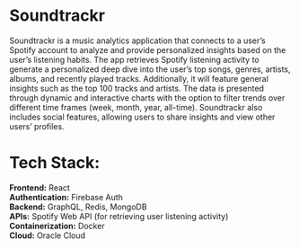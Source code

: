 # Soundtrackr

Soundtrackr is a music analytics application that connects to a user’s Spotify account to analyze and provide personalized insights based on the user’s listening habits. The app retrieves Spotify listening activity to generate a personalized deep dive into the user’s top songs, genres, artists, albums, and recently played tracks. Additionally, it will feature general insights such as the top 100 tracks and artists. The data is presented through dynamic and interactive charts with the option to filter trends over different time frames (week, month, year, all-time). Soundtrackr also includes social features, allowing users to share insights and view other users’ profiles.


# Tech Stack: 

**Frontend:** React\
**Authentication:** Firebase Auth\
**Backend:** GraphQL, Redis, MongoDB\
**APIs:** Spotify Web API (for retrieving user listening activity)\
**Containerization:** Docker\
**Cloud:** Oracle Cloud


